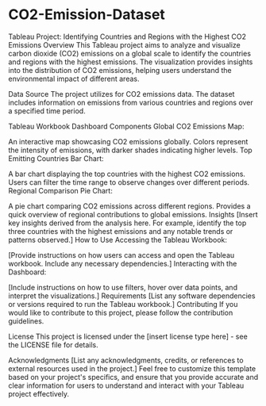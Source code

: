 # CO2-Emission-Dataset

Tableau Project: Identifying Countries and Regions with the Highest CO2 Emissions
Overview
This Tableau project aims to analyze and visualize carbon dioxide (CO2) emissions on a global scale to identify the countries and regions with the highest emissions. The visualization provides insights into the distribution of CO2 emissions, helping users understand the environmental impact of different areas.

Data Source
The project utilizes  for CO2 emissions data. The dataset includes information on emissions from various countries and regions over a specified time period.

Tableau Workbook
Dashboard Components
Global CO2 Emissions Map:

An interactive map showcasing CO2 emissions globally.
Colors represent the intensity of emissions, with darker shades indicating higher levels.
Top Emitting Countries Bar Chart:

A bar chart displaying the top countries with the highest CO2 emissions.
Users can filter the time range to observe changes over different periods.
Regional Comparison Pie Chart:

A pie chart comparing CO2 emissions across different regions.
Provides a quick overview of regional contributions to global emissions.
Insights
[Insert key insights derived from the analysis here. For example, identify the top three countries with the highest emissions and any notable trends or patterns observed.]
How to Use
Accessing the Tableau Workbook:

[Provide instructions on how users can access and open the Tableau workbook. Include any necessary dependencies.]
Interacting with the Dashboard:

[Include instructions on how to use filters, hover over data points, and interpret the visualizations.]
Requirements
[List any software dependencies or versions required to run the Tableau workbook.]
Contributing
If you would like to contribute to this project, please follow the contribution guidelines.

License
This project is licensed under the [insert license type here] - see the LICENSE file for details.

Acknowledgments
[List any acknowledgments, credits, or references to external resources used in the project.]
Feel free to customize this template based on your project's specifics, and ensure that you provide accurate and clear information for users to understand and interact with your Tableau project effectively.
